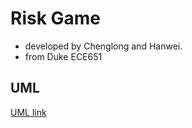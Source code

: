 # Risk Game
- developed by Chenglong and Hanwei.
- from Duke ECE651

## UML
[UML link](https://drive.google.com/file/d/1N9gamt4nh-pEZdw-AY2Vn7gBjXeathr2/view)
